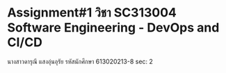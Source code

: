 # Assignment#1 วิชา SC313004 Software Engineering - DevOps and CI/CD
นางสาวดารุณี แสงอุ่นอุรัย รหัสนักศึกษา 613020213-8 sec: 2
